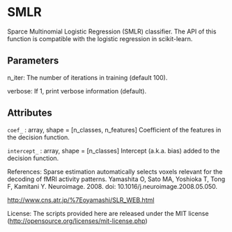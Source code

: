 # SMLR

Sparce Multinomial Logistic Regression (SMLR) classifier.
The API of this function is compatible with the logistic regression in scikit-learn.

Parameters
----------
  n_iter: The number of iterations in training (default 100). 
    
  verbose: If 1, print verbose information (default).

Attributes
----------
  `coef_` : array, shape = [n_classes, n_features]
      Coefficient of the features in the decision function.

  `intercept_` : array, shape = [n_classes]
      Intercept (a.k.a. bias) added to the decision function.


References:
  Sparse estimation automatically selects voxels relevant for the decoding of fMRI activity patterns.
  Yamashita O, Sato MA, Yoshioka T, Tong F, Kamitani Y.   Neuroimage. 2008.
  doi: 10.1016/j.neuroimage.2008.05.050.   

  http://www.cns.atr.jp/%7Eoyamashi/SLR_WEB.html


License:
The scripts provided here are released under the MIT license (http://opensource.org/licenses/mit-license.php) 

